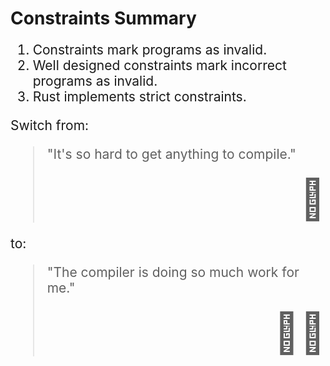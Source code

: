 # Constraints Summary

<div style="font-size: 1.5em;">

1. Constraints mark programs as invalid.
2. Well designed constraints mark incorrect programs as invalid.
3. Rust implements strict constraints.

Switch from:

> "It's so hard to get anything to compile."
> <div style="font-size: 3.0em; vertical-align: -100%; text-align: right;">🫠</div>

to:

> "The compiler is doing so much work for me."
> <div style="font-size: 3.0em; vertical-align: -100%; text-align: right;">🙇‍♂️</div>

</div>
